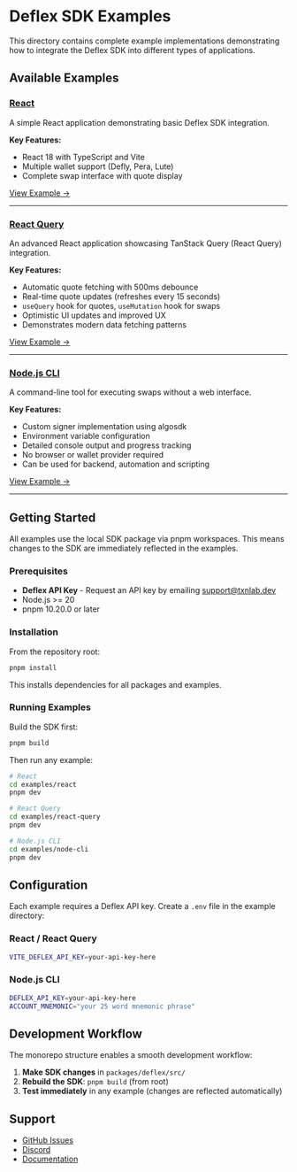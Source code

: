 # Deflex SDK Examples

This directory contains complete example implementations demonstrating how to integrate the Deflex SDK into different types of applications.

## Available Examples

### [React](./react)

A simple React application demonstrating basic Deflex SDK integration.

**Key Features:**

- React 18 with TypeScript and Vite
- Multiple wallet support (Defly, Pera, Lute)
- Complete swap interface with quote display

[View Example →](./react/README.md)

---

### [React Query](./react-query)

An advanced React application showcasing TanStack Query (React Query) integration.

**Key Features:**

- Automatic quote fetching with 500ms debounce
- Real-time quote updates (refreshes every 15 seconds)
- `useQuery` hook for quotes, `useMutation` hook for swaps
- Optimistic UI updates and improved UX
- Demonstrates modern data fetching patterns

[View Example →](./react-query/README.md)

---

### [Node.js CLI](./node-cli)

A command-line tool for executing swaps without a web interface.

**Key Features:**

- Custom signer implementation using algosdk
- Environment variable configuration
- Detailed console output and progress tracking
- No browser or wallet provider required
- Can be used for backend, automation and scripting

[View Example →](./node-cli/README.md)

---

## Getting Started

All examples use the local SDK package via pnpm workspaces. This means changes to the SDK are immediately reflected in the examples.

### Prerequisites

- **Deflex API Key** - Request an API key by emailing [support@txnlab.dev](mailto:support@txnlab.dev)
- Node.js >= 20
- pnpm 10.20.0 or later

### Installation

From the repository root:

```bash
pnpm install
```

This installs dependencies for all packages and examples.

### Running Examples

Build the SDK first:

```bash
pnpm build
```

Then run any example:

```bash
# React
cd examples/react
pnpm dev

# React Query
cd examples/react-query
pnpm dev

# Node.js CLI
cd examples/node-cli
pnpm dev
```

## Configuration

Each example requires a Deflex API key. Create a `.env` file in the example directory:

### React / React Query

```bash
VITE_DEFLEX_API_KEY=your-api-key-here
```

### Node.js CLI

```bash
DEFLEX_API_KEY=your-api-key-here
ACCOUNT_MNEMONIC="your 25 word mnemonic phrase"
```

## Development Workflow

The monorepo structure enables a smooth development workflow:

1. **Make SDK changes** in `packages/deflex/src/`
2. **Rebuild the SDK**: `pnpm build` (from root)
3. **Test immediately** in any example (changes are reflected automatically)

## Support

- [GitHub Issues](https://github.com/TxnLab/deflex-js/issues)
- [Discord](https://discord.gg/Ek3dNyzG)
- [Documentation](https://txnlab.gitbook.io/deflex-api)
